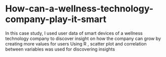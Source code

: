 # How-can-a-wellness-technology-company-play-it-smart
In this case study, I used user data of smart devices of a wellness technology company to discover insight on how the company can grow by creating more values for users
Using R , scatter plot and correlation between variables was used for discovering insights
